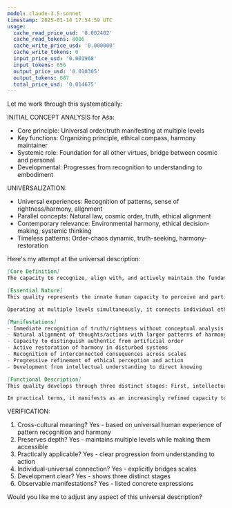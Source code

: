 ```yaml
---
model: claude-3.5-sonnet
timestamp: 2025-01-14 17:54:59 UTC
usage:
  cache_read_price_usd: '0.002402'
  cache_read_tokens: 8006
  cache_write_price_usd: '0.000000'
  cache_write_tokens: 0
  input_price_usd: '0.001968'
  input_tokens: 656
  output_price_usd: '0.010305'
  output_tokens: 687
  total_price_usd: '0.014675'
---
```


Let me work through this systematically:

INITIAL CONCEPT ANALYSIS for Aša:
- Core principle: Universal order/truth manifesting at multiple levels
- Key functions: Organizing principle, ethical compass, harmony maintainer
- Systemic role: Foundation for all other virtues, bridge between cosmic and personal
- Developmental: Progresses from recognition to understanding to embodiment

UNIVERSALIZATION:
- Universal experiences: Recognition of patterns, sense of rightness/harmony, alignment
- Parallel concepts: Natural law, cosmic order, truth, ethical alignment
- Contemporary relevance: Environmental harmony, ethical decision-making, systemic thinking
- Timeless patterns: Order-chaos dynamic, truth-seeking, harmony-restoration

Here's my attempt at the universal description:

```markdown
[Core Definition]
The capacity to recognize, align with, and actively maintain the fundamental patterns of harmony in existence, operating simultaneously as natural law, ethical truth, and organizing intelligence. This quality enables direct perception of "what is right" across all scales, from personal conduct to cosmic order.

[Essential Nature]
This quality represents the innate human capacity to perceive and participate in the ordered nature of reality. It functions as both a perceptual faculty and an active force, allowing us to recognize inherent patterns of harmony and truth while empowering us to maintain and restore them. Unlike arbitrary rules or constructed systems, it reflects direct insight into the actual structure of reality and our role within it.

Operating at multiple levels simultaneously, it connects individual ethical choices to universal order, making cosmic harmony personally relevant and individual actions cosmically significant. This creates a coherent bridge between natural law, ethical truth, and practical action.

[Manifestations]
- Immediate recognition of truth/rightness without conceptual analysis
- Natural alignment of thoughts/actions with larger patterns of harmony
- Capacity to distinguish authentic from artificial order
- Active restoration of harmony in disturbed systems
- Recognition of interconnected consequences across scales
- Progressive refinement of ethical perception and action
- Development from intellectual understanding to direct knowing

[Functional Description]
This quality develops through three distinct stages: First, intellectual recognition of patterns and principles; second, experiential understanding of harmony and its maintenance; finally, direct perception and spontaneous alignment with fundamental order. As it matures, reliance on rules and analysis decreases while immediate recognition and natural response increases.

In practical terms, it manifests as an increasingly refined capacity to perceive what is genuinely right and true in any situation, combined with the natural impulse to act accordingly. This results in decisions and actions that simultaneously benefit the individual, society, and the larger systems of life, maintaining harmony across all scales of existence.
```

VERIFICATION:
1. Cross-cultural meaning? Yes - based on universal human experience of pattern recognition and harmony
2. Preserves depth? Yes - maintains multiple levels while making them accessible
3. Practically applicable? Yes - clear progression from understanding to action
4. Individual-universal connection? Yes - explicitly bridges scales
5. Development clear? Yes - shows three distinct stages
6. Observable manifestations? Yes - listed concrete expressions

Would you like me to adjust any aspect of this universal description?